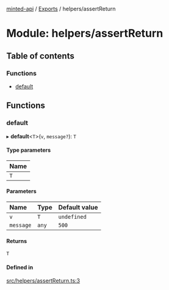 [minted-api](../README.md) / [Exports](../modules.md) / helpers/assertReturn

# Module: helpers/assertReturn

## Table of contents

### Functions

- [default](helpers_assertReturn.md#default)

## Functions

### default

▸ **default**<`T`\>(`v`, `message?`): `T`

#### Type parameters

| Name |
| :------ |
| `T` |

#### Parameters

| Name | Type | Default value |
| :------ | :------ | :------ |
| `v` | `T` | `undefined` |
| `message` | `any` | `500` |

#### Returns

`T`

#### Defined in

[src/helpers/assertReturn.ts:3](https://github.com/ianzepp/minted-api-ts/blob/4ef4443/src/helpers/assertReturn.ts#L3)
